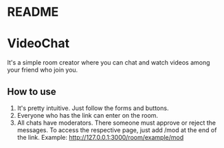 # README

# VideoChat

It's a simple room creator where you can chat and watch videos among your friend who join you.

## How to use
1. It's pretty intuitive. Just follow the forms and buttons.
2. Everyone who has the link can enter on the room.
3. All chats have moderators. There someone must approve or reject the messages. To access the respective page, just add /mod at the end of the link.
Example: http://127.0.0.1:3000/room/example/mod
